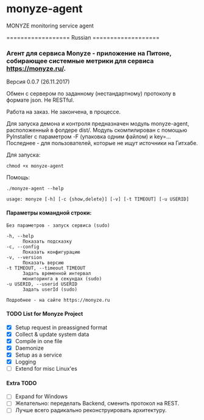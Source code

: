 # monyze-agent

MONYZE monitoring service agent

================== Russian ===================

### Агент для сервиса Monyze - приложение на Питоне, собирающее системные метрики для сервиса https://monyze.ru/. 

Версия 0.0.7 (26.11.2017)

Обмен с сервером по заданному (нестандартному) протоколу в формате json. Не RESTful.

Работа на заказ. Не закончена, в процессе.

Для запуска демона и контроля предназначен модуль monyze-agent, расположенный в фолдере dist/. Модуль скомпилирован с помощью PyInstaller с параметром -F (упаковка одним файлом) и key=... Последнее - для пользователей, которые не ищут источники на Гитхабе.

Для запуска:

`chmod +x monyze-agent`

Помощь:

`./monyze-agent --help`

```
usage: monyze [-h] [-c {show,delete}] [-v] [-t TIMEOUT] [-u USERID]
```

#### Параметры командной строки:

```
Без параметров - запуск сервиса (sudo)

-h, --help
      Показать подсказку
-c, --config
      Показать конфигурацию
-v, --version
      Показать версию
-t TIMEOUT, --timeout TIMEOUT
      Задать временной интервал
      мониторинга в секундах (sudo)
-u USERID, --userid USERID
      Задать userId (sudo)

Подробнее - на сайте https://monyze.ru
```

#### TODO List for Monyze Project

- [x] Setup request in preassigned format
- [x] Collect & update system data
- [x] Compile in one file
- [x] Daemonize
- [x] Setup as a service
- [x] Logging
- [ ] Extend for misc Linux'es

#### Extra TODO
- [ ] Expand for Windows
- [ ] Желательно: переделать Backend, сменить протокол на REST.
- [ ] Лучше всего радикально реконструировать архитектуру.
